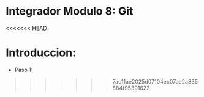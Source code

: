 # Integrador Modulo 8: Git
<<<<<<< HEAD
# Introduccion:
- Paso 1:
>>>>>>> 7ac11ae2025d07104ec07ae2a835884f95391622
